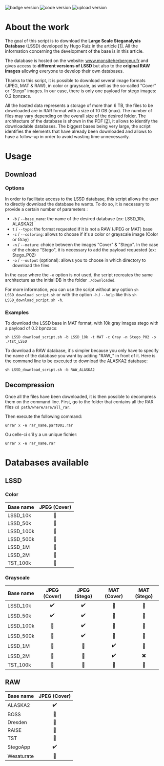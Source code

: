 ![badge version](https://img.shields.io/static/v1?style=plastic&label=Version&message=0.3&color=yellow)
![code version](https://img.shields.io/static/v1?style=plastic&label=Code&message=up-to-date&color=brightgreen)
![upload version](https://img.shields.io/static/v1?style=plastic&label=Upload&message=current&color=critical)

# About the work
The goal of this script is to download the **Large Scale Steganalysis Database** (LSSD) developed by Hugo Ruiz in the
article [[1]]. All the information concerning the development of the base is in this article.

The database is hosted on the website: www.monsiteherbergeur.fr and gives access to **different versions of LSSD** but
also to the **original RAW images** allowing everyone to develop their own databases.

Thanks to this script, it is possible to download several image formats (JPEG, MAT & RAW), in color or grayscale, as
well as the so-called "Cover" or "Stego" images. In our case, there is only one payload for stego images: 0.2 bpnzacs.
 
All the hosted data represents a storage of more than 6 TB, the files to be downloaded are in RAR format with a size
of 10 GB (max). The number of files may vary depending on the overall size of the desired folder. The architecture of
the database is shown in the PDF [[2]], it allows to identify the downloadable databases. The biggest bases being very
large, the script identifies the elements that have already been downloaded and allows to have a follow-up in order
to avoid wasting time unnecessarily.
 
# Usage
## Download
### Options
 In order to facilitate access to the LSSD database, this script allows the user to directly download the database he
wants. To do so, it is necessary to provide a certain number of parameters :
- `-b` / `--base_name`: the name of the desired database (ex: LSSD_10k, ALASKA2)
- `t` / `--type`: the format requested if it is not a RAW (JPEG or MAT) base
- `-c` / `--coloring`: allows to choose if it's a color or grayscale image (Color or Gray)
- `-n` / `--nature`: choice between the images "Cover" & "Stego". In the case of the choice "Stego", it is necessary
to add the payload requested (ex: Stego_P02)
- `-o` / `--output` (optional): allows you to choose in which directory to download the files

In the case where the `-o` option is not used, the script recreates the same architecture as the initial DB in the
folder `./downloaded`.

For more information, you can use the script without any option `sh LSSD_download_script.sh` or with the option
 `-h` / `--help` like this `sh LSSD_download_script.sh -h`.

### Examples
To download the LSSD base in MAT format, with 10k gray images stego with a payload of 0.2 bpnzacs:

    sh LSSD_download_script.sh -b LSSD_10k -t MAT -c Gray -n Stego_P02 -o ./tst_LSSD

To download a RAW database, it's simpler because you only have to specify the name of the database you want by adding
"RAW_" in front of it. Here is the command line to be executed to download the ALASKA2 database:

    sh LSSD_download_script.sh -b RAW_ALASKA2

## Decompression
Once all the files have been downloaded, it is then possible to decompress them on the command line. First, go to the
folder that contains all the RAR files `cd path/where/are/all_rar`.

Then execute the following command:

    unrar x -e rar_name.part001.rar

Ou celle-ci s'il y a un unique fichier:

    unrar x -e rar_name.rar

# Databases available
## LSSD
### Color
| Base name 	|   JPEG (Cover)  	|
|-----------	|:---------------:	|
| LSSD_10k  	| :no_entry_sign: 	|
| LSSD_50k  	| :no_entry_sign: 	|
| LSSD_100k 	| :no_entry_sign: 	|
| LSSD_500k 	| :no_entry_sign: 	|
| LSSD_1M   	| :no_entry_sign: 	|
| LSSD_2M   	| :no_entry_sign: 	|
| TST_100k  	| :no_entry_sign: 	|

### Grayscale
| Base name 	|    JPEG (Cover)    	|    JPEG (Stego)    	|     MAT (Cover)    	|        MAT (Stego)       	|
|-----------	|:------------------:	|:------------------:	|:------------------:	|:------------------------:	|
| LSSD_10k  	| :heavy_check_mark: 	| :heavy_check_mark: 	|   :no_entry_sign:  	|      :no_entry_sign:     	|
| LSSD_50k  	| :heavy_check_mark: 	| :heavy_check_mark: 	|   :no_entry_sign:  	|      :no_entry_sign:     	|
| LSSD_100k 	|   :no_entry_sign:  	| :heavy_check_mark: 	|   :no_entry_sign:  	|      :no_entry_sign:     	|
| LSSD_500k 	|   :no_entry_sign:  	| :heavy_check_mark: 	|   :no_entry_sign:  	|      :no_entry_sign:     	|
| LSSD_1M   	|   :no_entry_sign:  	|   :no_entry_sign:  	| :heavy_check_mark: 	|      :no_entry_sign:     	|
| LSSD_2M   	|   :no_entry_sign:  	|   :no_entry_sign:  	| :heavy_check_mark: 	| :heavy_multiplication_x: 	|
| TST_100k  	|   :no_entry_sign:  	|   :no_entry_sign:  	|   :no_entry_sign:  	|      :no_entry_sign:     	|

## RAW
| Base name  	|    JPEG (Cover)    	|
|------------	|:------------------:	|
| ALASKA2    	| :heavy_check_mark: 	|
| BOSS       	|   :no_entry_sign:  	|
| Dresden    	|   :no_entry_sign:  	|
| RAISE      	|   :no_entry_sign:  	|
| TST        	|   :no_entry_sign:  	|
| StegoApp   	| :heavy_check_mark: 	|
| Wesaturate 	|   :no_entry_sign:  	|

[1]: Creation_GrandeBase_Steganalyse_DL.pdf
[2]: DB_structure.pdf